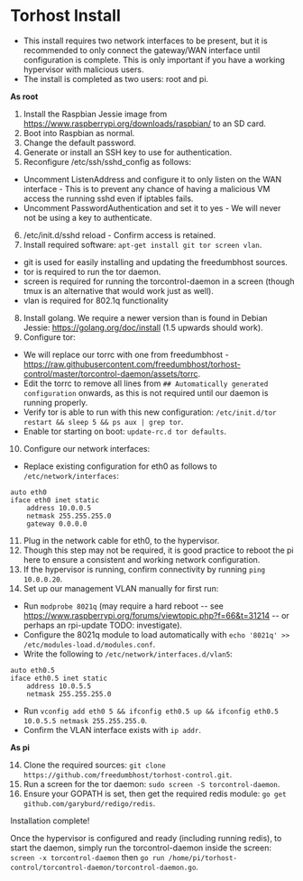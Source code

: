 Torhost Install
===============

* This install requires two network interfaces to be present, but it is recommended to only connect the gateway/WAN interface until configuration is complete. This is only important if you have a working hypervisor with malicious users.
* The install is completed as two users: root and pi.

**As root**

1. Install the Raspbian Jessie image from https://www.raspberrypi.org/downloads/raspbian/ to an SD card.
2. Boot into Raspbian as normal.
3. Change the default password.
4. Generate or install an SSH key to use for authentication.
5. Reconfigure /etc/ssh/sshd_config as follows:
  * Uncomment ListenAddress and configure it to only listen on the WAN interface - This is to prevent any chance of having a malicious VM access the running sshd even if iptables fails.
  * Uncomment PasswordAuthentication and set it to yes - We will never not be using a key to authenticate.
6. /etc/init.d/sshd reload - Confirm access is retained.
7. Install required software: `apt-get install git tor screen vlan`.
  * git is used for easily installing and updating the freedumbhost sources.
  * tor is required to run the tor daemon.
  * screen is required for running the torcontrol-daemon in a screen (though tmux is an alternative that would work just as well).
  * vlan is required for 802.1q functionality
8. Install golang. We require a newer version than is found in Debian Jessie: https://golang.org/doc/install (1.5 upwards should work).
9. Configure tor:
  * We will replace our torrc with one from freedumbhost - https://raw.githubusercontent.com/freedumbhost/torhost-control/master/torcontrol-daemon/assets/torrc.
  * Edit the torrc to remove all lines from `## Automatically generated configuration` onwards, as this is not required until our daemon is running properly.
  * Verify tor is able to run with this new configuration: `/etc/init.d/tor restart && sleep 5 && ps aux | grep tor`.
  * Enable tor starting on boot: `update-rc.d tor defaults`.
10. Configure our network interfaces:
  * Replace existing configuration for eth0 as follows to `/etc/network/interfaces`:
```
auto eth0
iface eth0 inet static
	address 10.0.0.5
	netmask 255.255.255.0
	gateway 0.0.0.0
``` 
11. Plug in the network cable for eth0, to the hypervisor.
12. Though this step may not be required, it is good practice to reboot the pi here to ensure a consistent and working network configuration.
13. If the hypervisor is running, confirm connectivity by running `ping 10.0.0.20`.
14. Set up our management VLAN manually for first run:
  * Run `modprobe 8021q` (may require a hard reboot -- see https://www.raspberrypi.org/forums/viewtopic.php?f=66&t=31214 -- or perhaps an rpi-update TODO: investigate).
  * Configure the 8021q module to load automatically with `echo '8021q' >> /etc/modules-load.d/modules.conf`.
  * Write the following to `/etc/network/interfaces.d/vlan5`:
```
auto eth0.5
iface eth0.5 inet static
	address 10.0.5.5
	netmask 255.255.255.0
```
  * Run `vconfig add eth0 5 && ifconfig eth0.5 up && ifconfig eth0.5 10.0.5.5 netmask 255.255.255.0`.
  * Confirm the VLAN interface exists with `ip addr`.

**As pi**

14. Clone the required sources: `git clone https://github.com/freedumbhost/torhost-control.git`.
15. Run a screen for the tor daemon: `sudo screen -S torcontrol-daemon`.
16. Ensure your GOPATH is set, then get the required redis module: `go get github.com/garyburd/redigo/redis`.

Installation complete!

Once the hypervisor is configured and ready (including running redis), to start the daemon, simply run the torcontrol-daemon inside the screen: `screen -x torcontrol-daemon` then `go run /home/pi/torhost-control/torcontrol-daemon/torcontrol-daemon.go`.
